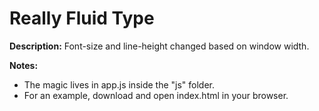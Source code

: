 Really Fluid Type
=================

**Description:** Font-size and line-height changed based on window width.

**Notes:**
* The magic lives in app.js inside the "js" folder.
* For an example, download and open index.html in your browser.
